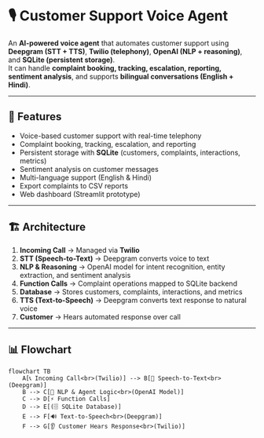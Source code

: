 # 🎙️ Customer Support Voice Agent

An **AI-powered voice agent** that automates customer support using **Deepgram (STT + TTS)**, **Twilio (telephony)**, **OpenAI (NLP + reasoning)**, and **SQLite (persistent storage)**.  
It can handle **complaint booking, tracking, escalation, reporting, sentiment analysis**, and supports **bilingual conversations (English + Hindi)**.

---

## 🚀 Features
- Voice-based customer support with real-time telephony  
- Complaint booking, tracking, escalation, and reporting  
- Persistent storage with **SQLite** (customers, complaints, interactions, metrics)  
- Sentiment analysis on customer messages  
- Multi-language support (English & Hindi)  
- Export complaints to CSV reports  
- Web dashboard (Streamlit prototype)  

---

## 🏗️ Architecture

1. **Incoming Call** → Managed via **Twilio**  
2. **STT (Speech-to-Text)** → Deepgram converts voice to text  
3. **NLP & Reasoning** → OpenAI model for intent recognition, entity extraction, and sentiment analysis  
4. **Function Calls** → Complaint operations mapped to SQLite backend  
5. **Database** → Stores customers, complaints, interactions, and metrics  
6. **TTS (Text-to-Speech)** → Deepgram converts text response to natural voice  
7. **Customer** → Hears automated response over call  

---

## 📊 Flowchart

```mermaid
flowchart TB
    A[📞 Incoming Call<br>(Twilio)] --> B[📝 Speech-to-Text<br>(Deepgram)]
    B --> C[🤖 NLP & Agent Logic<br>(OpenAI Model)]
    C --> D[⚡ Function Calls]
    D --> E[(🗄️ SQLite Database)]
    E --> F[🔊 Text-to-Speech<br>(Deepgram)]
    F --> G[👂 Customer Hears Response<br>(Twilio)]
